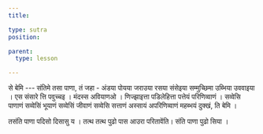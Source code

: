 ```yaml
---
title: 

type: sutra
position: 

parent:
  type: lesson

---
```


से बेमि --- संतिमे तसा पाणा, तं जहा - अंडया पोयया जराउया रसया संसेइया सम्मुच्छिमा उब्भिया उववाइया । एस संसारे त्ति पवुच्चइ । मंदस्स अवियाणओ । णिज्झाइत्ता पडिलेहित्ता पत्तेयं परिणिव्वाणं । सव्वेसि पाणाणं सव्वेसिं भूयाणं सव्वेसिं जीवाणं सव्वेसि सत्ताणं अस्सायं अपरिणिव्वाणं महब्भयं दुक्खं, ति बेमि । 

तसंति पाणा पदिसो दिसासु य । तत्थ तत्थ पुढो पास
आउरा परितावेंति। संति पाणा पुढो सिया ।